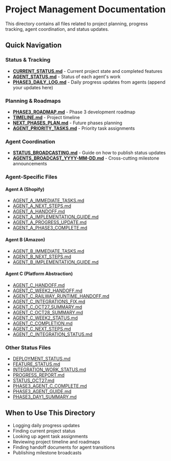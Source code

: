 # Project Management Documentation

This directory contains all files related to project planning, progress tracking, agent coordination, and status updates.

## Quick Navigation

### Status & Tracking
- **[CURRENT_STATUS.md](./CURRENT_STATUS.md)** - Current project state and completed features
- **[AGENT_STATUS.md](./AGENT_STATUS.md)** - Status of each agent's work
- **[PHASE3_DAILY_LOG.md](./PHASE3_DAILY_LOG.md)** - Daily progress updates from agents (append your updates here)

### Planning & Roadmaps
- **[PHASE3_ROADMAP.md](./PHASE3_ROADMAP.md)** - Phase 3 development roadmap
- **[TIMELINE.md](./TIMELINE.md)** - Project timeline
- **[NEXT_PHASES_PLAN.md](./NEXT_PHASES_PLAN.md)** - Future phases planning
- **[AGENT_PRIORITY_TASKS.md](./AGENT_PRIORITY_TASKS.md)** - Priority task assignments

### Agent Coordination
- **[STATUS_BROADCASTING.md](./STATUS_BROADCASTING.md)** - Guide on how to publish status updates
- **[AGENTS_BROADCAST_YYYY-MM-DD.md](./AGENTS_BROADCAST_*.md)** - Cross-cutting milestone announcements

### Agent-Specific Files

#### Agent A (Shopify)
- [AGENT_A_IMMEDIATE_TASKS.md](./AGENT_A_IMMEDIATE_TASKS.md)
- [AGENT_A_NEXT_STEPS.md](./AGENT_A_NEXT_STEPS.md)
- [AGENT_A_HANDOFF.md](./AGENT_A_HANDOFF.md)
- [AGENT_A_IMPLEMENTATION_GUIDE.md](./AGENT_A_IMPLEMENTATION_GUIDE.md)
- [AGENT_A_PROGRESS_UPDATE.md](./AGENT_A_PROGRESS_UPDATE.md)
- [AGENT_A_PHASE3_COMPLETE.md](./AGENT_A_PHASE3_COMPLETE.md)

#### Agent B (Amazon)
- [AGENT_B_IMMEDIATE_TASKS.md](./AGENT_B_IMMEDIATE_TASKS.md)
- [AGENT_B_NEXT_STEPS.md](./AGENT_B_NEXT_STEPS.md)
- [AGENT_B_IMPLEMENTATION_GUIDE.md](./AGENT_B_IMPLEMENTATION_GUIDE.md)

#### Agent C (Platform Abstraction)
- [AGENT_C_HANDOFF.md](./AGENT_C_HANDOFF.md)
- [AGENT_C_WEEK2_HANDOFF.md](./AGENT_C_WEEK2_HANDOFF.md)
- [AGENT_C_RAILWAY_RUNTIME_HANDOFF.md](./AGENT_C_RAILWAY_RUNTIME_HANDOFF.md)
- [AGENT_C_INTEGRATIONS_FIX.md](./AGENT_C_INTEGRATIONS_FIX.md)
- [AGENT_C_OCT27_SUMMARY.md](./AGENT_C_OCT27_SUMMARY.md)
- [AGENT_C_OCT28_SUMMARY.md](./AGENT_C_OCT28_SUMMARY.md)
- [AGENT_C_WEEK2_STATUS.md](./AGENT_C_WEEK2_STATUS.md)
- [AGENT_C_COMPLETION.md](./AGENT_C_COMPLETION.md)
- [AGENT_C_NEXT_STEPS.md](./AGENT_C_NEXT_STEPS.md)
- [AGENT_C_INTEGRATION_STATUS.md](./AGENT_C_INTEGRATION_STATUS.md)

### Other Status Files
- [DEPLOYMENT_STATUS.md](./DEPLOYMENT_STATUS.md)
- [FEATURE_STATUS.md](./FEATURE_STATUS.md)
- [INTEGRATION_WORK_STATUS.md](./INTEGRATION_WORK_STATUS.md)
- [PROGRESS_REPORT.md](./PROGRESS_REPORT.md)
- [STATUS_OCT27.md](./STATUS_OCT27.md)
- [PHASE3_AGENT_C_COMPLETE.md](./PHASE3_AGENT_C_COMPLETE.md)
- [PHASE3_AGENT_GUIDE.md](./PHASE3_AGENT_GUIDE.md)
- [PHASE3_DAY1_SUMMARY.md](./PHASE3_DAY1_SUMMARY.md)

## When to Use This Directory

- Logging daily progress updates
- Finding current project status
- Looking up agent task assignments
- Reviewing project timeline and roadmaps
- Finding handoff documents for agent transitions
- Publishing milestone broadcasts

